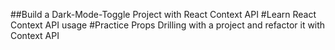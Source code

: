 ##Build a Dark-Mode-Toggle Project with React Context API
#Learn React Context API usage
#Practice Props Drilling with a project and refactor it with Context API
